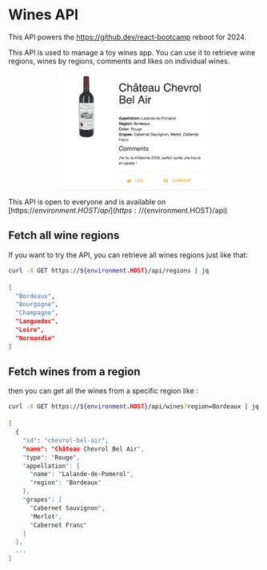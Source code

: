 # Wines API

This API powers the https://github.dev/react-bootcamp reboot for 2024. 

This API is used to manage a toy wines app. You can use it to retrieve wine regions, wines by regions, comments and likes on individual wines. 

<div style="width: 100%; display: flex; justify-content: center; align-items: center;">
  <img src="/docs/winesapp.png" alt="The wine app" width="300" height="auto" class="centered-img">
</div>


This API is open to everyone and is available on [https://${environment.HOST}/api](https://${environment.HOST}/api)

## Fetch all wine regions

If you want to try the API, you can retrieve all wines regions just like that:

```sh
curl -X GET https://${environment.HOST}/api/regions | jq

[
  "Bordeaux",
  "Bourgogne",
  "Champagne",
  "Languedoc",
  "Loire",
  "Normandie"
]
```

## Fetch wines from a region

then you can get all the wines from a specific region like :

```sh
curl -X GET https://${environment.HOST}/api/wines?region=Bordeaux | jq

[
  {
    "id": "chevrol-bel-air",
    "name": "Château Chevrol Bel Air",
    "type": "Rouge",
    "appellation": {
      "name": "Lalande-de-Pomerol",
      "region": "Bordeaux"
    },
    "grapes": [
      "Cabernet Sauvignon",
      "Merlot",
      "Cabernet Franc"
    ]
  },
  ...
]
```